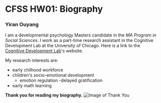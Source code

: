 # CFSS HW01: Biography

### Yiran Ouyang

I am a developmental psychology Masters candidate in the *MA Program in Social Sciences*. I work as a part-time research assistant in the Cognitive Development Lab at the University of Chicago. Here is a link to the [Cognitive Development Lab](https://cogdevlab.uchicago.edu)'s website.

My research interests are:
- early chilhood workforce
- children's socio-emotional development
  - emotion regulation
  -delayed gratification
- early math learning

**Thank you for reading my biography.**
![Image of Thank You](http://district29pto.org/wp-content/uploads/2018/09/thankyou.jpg)